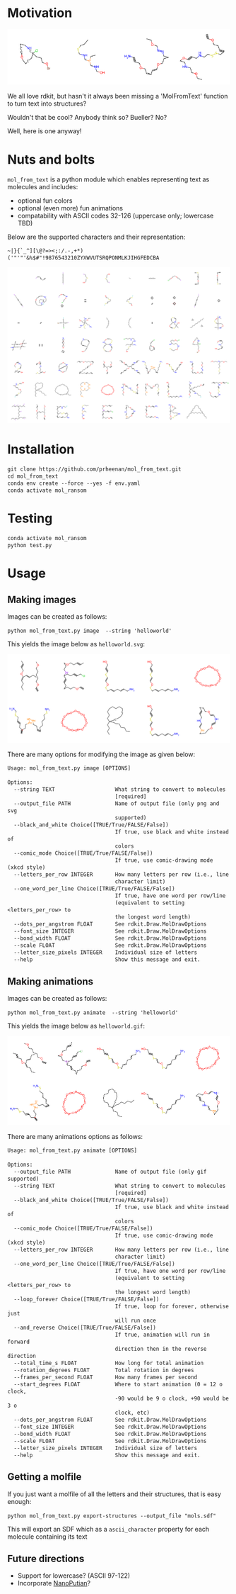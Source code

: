 # Motivation
!['4fun' text with letters as molecular structures](Docs/4fun.gif)

We all love rdkit, but hasn't it always been missing a 'MolFromText' function to turn text into structures?

Wouldn't that be cool? Anybody think so? Bueller? No?

Well, here is one anyway!

# Nuts and bolts

`mol_from_text` is a python module which enables representing text as molecules and includes:

- optional fun colors
- optional (even more) fun animations
- compatability with ASCII codes 32-126 (uppercase only; lowercase TBD)

Below are the supported characters and their representation:

    ~|}{`_^][\@?=><;:/.-,+*)('"'"'&%$#"!9876543210ZYXWVUTSRQPONMLKJIHGFEDCBA

![listing of all available characters](Docs/all_chars.svg)


# Installation

    git clone https://github.com/prheenan/mol_from_text.git
    cd mol_from_text
    conda env create --force --yes -f env.yaml
    conda activate mol_ransom

# Testing

    conda activate mol_ransom
    python test.py

# Usage

## Making images

Images can be created as follows:

`python mol_from_text.py image  --string 'helloworld'`

This yields the image below as `helloworld.svg`:

![hello world image with letters as molecular structures](Docs/helloworld.svg)

There are many options for modifying the image as given below:

    Usage: mol_from_text.py image [OPTIONS]

    Options:
      --string TEXT                   What string to convert to molecules
                                      [required]
      --output_file PATH              Name of output file (only png and svg
                                      supported)
      --black_and_white Choice([TRUE/True/FALSE/False])
                                      If true, use black and white instead of
                                      colors
      --comic_mode Choice([TRUE/True/FALSE/False])
                                      If true, use comic-drawing mode (xkcd style)
      --letters_per_row INTEGER       How many letters per row (i.e., line
                                      character limit)
      --one_word_per_line Choice([TRUE/True/FALSE/False])
                                      If true, have one word per row/line
                                      (equivalent to setting <letters_per_row> to
                                      the longest word length)
      --dots_per_angstrom FLOAT       See rdkit.Draw.MolDrawOptions
      --font_size INTEGER             See rdkit.Draw.MolDrawOptions
      --bond_width FLOAT              See rdkit.Draw.MolDrawOptions
      --scale FLOAT                   See rdkit.Draw.MolDrawOptions
      --letter_size_pixels INTEGER    Individual size of letters
      --help                          Show this message and exit.



## Making animations


Images can be created as follows:

`python mol_from_text.py animate  --string 'helloworld'`

This yields the image below as `helloworld.gif`:

![animated hello world image with letters as molecular structures](Docs/helloworld.gif)

There are many animations options as follows:

    Usage: mol_from_text.py animate [OPTIONS]

    Options:
      --output_file PATH              Name of output file (only gif supported)
      --string TEXT                   What string to convert to molecules
                                      [required]
      --black_and_white Choice([TRUE/True/FALSE/False])
                                      If true, use black and white instead of
                                      colors
      --comic_mode Choice([TRUE/True/FALSE/False])
                                      If true, use comic-drawing mode (xkcd style)
      --letters_per_row INTEGER       How many letters per row (i.e., line
                                      character limit)
      --one_word_per_line Choice([TRUE/True/FALSE/False])
                                      If true, have one word per row/line
                                      (equivalent to setting <letters_per_row> to
                                      the longest word length)
      --loop_forever Choice([TRUE/True/FALSE/False])
                                      If true, loop for forever, otherwise just
                                      will run once
      --and_reverse Choice([TRUE/True/FALSE/False])
                                      If true, animation will run in forward
                                      direction then in the reverse direction
      --total_time_s FLOAT            How long for total animation
      --rotation_degrees FLOAT        Total rotation in degrees
      --frames_per_second FLOAT       How many frames per second
      --start_degrees FLOAT           Where to start animation (0 = 12 o clock,
                                      -90 would be 9 o clock, +90 would be 3 o
                                      clock, etc)
      --dots_per_angstrom FLOAT       See rdkit.Draw.MolDrawOptions
      --font_size INTEGER             See rdkit.Draw.MolDrawOptions
      --bond_width FLOAT              See rdkit.Draw.MolDrawOptions
      --scale FLOAT                   See rdkit.Draw.MolDrawOptions
      --letter_size_pixels INTEGER    Individual size of letters
      --help                          Show this message and exit.


##  Getting a molfile

If you just want a molfile of all the letters and their structures, that is easy enough:

`python mol_from_text.py export-structures --output_file "mols.sdf"`

This will export an SDF which as a `ascii_character` property for each molecule containing its text

## Future directions

- Support for lowercase? (ASCII 97-122)
- Incorporate [NanoPutian](https://en.wikipedia.org/wiki/NanoPutian)?
